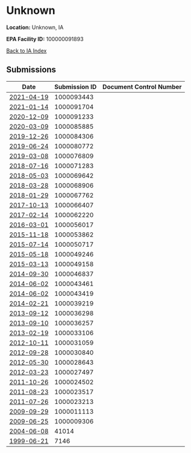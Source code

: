 # Unknown

**Location:** Unknown, IA

**EPA Facility ID:** 100000091893

[Back to IA Index](../../index.md)

## Submissions

| Date | Submission ID | Document Control Number |
|------|--------------|-------------------------|
| [2021-04-19](submissions/1000093443.md) | 1000093443 |  |
| [2021-01-14](submissions/1000091704.md) | 1000091704 |  |
| [2020-12-09](submissions/1000091233.md) | 1000091233 |  |
| [2020-03-09](submissions/1000085885.md) | 1000085885 |  |
| [2019-12-26](submissions/1000084306.md) | 1000084306 |  |
| [2019-06-24](submissions/1000080772.md) | 1000080772 |  |
| [2019-03-08](submissions/1000076809.md) | 1000076809 |  |
| [2018-07-16](submissions/1000071283.md) | 1000071283 |  |
| [2018-05-03](submissions/1000069642.md) | 1000069642 |  |
| [2018-03-28](submissions/1000068906.md) | 1000068906 |  |
| [2018-01-29](submissions/1000067762.md) | 1000067762 |  |
| [2017-10-13](submissions/1000066407.md) | 1000066407 |  |
| [2017-02-14](submissions/1000062220.md) | 1000062220 |  |
| [2016-03-01](submissions/1000056017.md) | 1000056017 |  |
| [2015-11-18](submissions/1000053862.md) | 1000053862 |  |
| [2015-07-14](submissions/1000050717.md) | 1000050717 |  |
| [2015-05-18](submissions/1000049246.md) | 1000049246 |  |
| [2015-03-13](submissions/1000049158.md) | 1000049158 |  |
| [2014-09-30](submissions/1000046837.md) | 1000046837 |  |
| [2014-06-02](submissions/1000043461.md) | 1000043461 |  |
| [2014-06-02](submissions/1000043419.md) | 1000043419 |  |
| [2014-02-21](submissions/1000039219.md) | 1000039219 |  |
| [2013-09-12](submissions/1000036298.md) | 1000036298 |  |
| [2013-09-10](submissions/1000036257.md) | 1000036257 |  |
| [2013-02-19](submissions/1000033106.md) | 1000033106 |  |
| [2012-10-11](submissions/1000031059.md) | 1000031059 |  |
| [2012-09-28](submissions/1000030840.md) | 1000030840 |  |
| [2012-05-30](submissions/1000028643.md) | 1000028643 |  |
| [2012-03-23](submissions/1000027497.md) | 1000027497 |  |
| [2011-10-26](submissions/1000024502.md) | 1000024502 |  |
| [2011-08-23](submissions/1000023517.md) | 1000023517 |  |
| [2011-07-26](submissions/1000023213.md) | 1000023213 |  |
| [2009-09-29](submissions/1000011113.md) | 1000011113 |  |
| [2009-06-25](submissions/1000009306.md) | 1000009306 |  |
| [2004-06-08](submissions/41014.md) | 41014 |  |
| [1999-06-21](submissions/7146.md) | 7146 |  |
